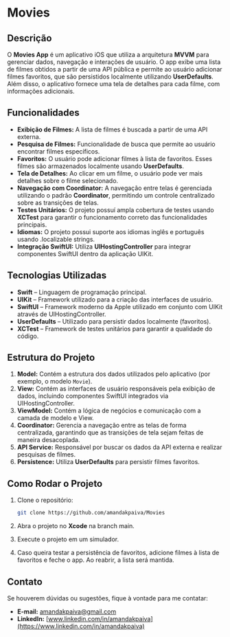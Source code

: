 # Movies


## Descrição

O **Movies App** é um aplicativo iOS que utiliza a arquitetura **MVVM** para gerenciar dados, navegação e interações de usuário. O app exibe uma lista de filmes obtidos a partir de uma API pública e permite ao usuário adicionar filmes favoritos, que são persistidos localmente utilizando **UserDefaults**. Além disso, o aplicativo fornece uma tela de detalhes para cada filme, com informações adicionais.

## Funcionalidades

- **Exibição de Filmes:** A lista de filmes é buscada a partir de uma API externa.
- **Pesquisa de Filmes:** Funcionalidade de busca que permite ao usuário encontrar filmes específicos.
- **Favoritos:** O usuário pode adicionar filmes à lista de favoritos. Esses filmes são armazenados localmente usando **UserDefaults**.
- **Tela de Detalhes:** Ao clicar em um filme, o usuário pode ver mais detalhes sobre o filme selecionado.
- **Navegação com Coordinator:** A navegação entre telas é gerenciada utilizando o padrão **Coordinator**, permitindo um controle centralizado sobre as transições de telas.
- **Testes Unitários:** O projeto possuí ampla cobertura de testes usando **XCTest** para garantir o funcionamento correto das funcionalidades principais.
- **Idiomas:** O projeto possui suporte aos idiomas inglês e português usando .localizable strings.
- **Integração SwiftUI:** Utiliza **UIHostingController** para integrar componentes SwiftUI dentro da aplicação UIKit.

## Tecnologias Utilizadas

- **Swift** – Linguagem de programação principal.
- **UIKit** – Framework utilizado para a criação das interfaces de usuário.
- **SwiftUI** – Framework moderno da Apple utilizado em conjunto com UIKit através de UIHostingController.
- **UserDefaults** – Utilizado para persistir dados localmente (favoritos).
- **XCTest** – Framework de testes unitários para garantir a qualidade do código.

## Estrutura do Projeto

1. **Model:** Contém a estrutura dos dados utilizados pelo aplicativo (por exemplo, o modelo `Movie`).
2. **View:** Contém as interfaces de usuário responsáveis pela exibição de dados, incluindo componentes SwiftUI integrados via UIHostingController.
3. **ViewModel:** Contém a lógica de negócios e comunicação com a camada de modelo e View.
4. **Coordinator:** Gerencia a navegação entre as telas de forma centralizada, garantindo que as transições de tela sejam feitas de maneira desacoplada.
5. **API Service:** Responsável por buscar os dados da API externa e realizar pesquisas de filmes.
6. **Persistence:** Utiliza **UserDefaults** para persistir filmes favoritos.

## Como Rodar o Projeto

1. Clone o repositório:
    ```bash
    git clone https://github.com/amandakpaiva/Movies
    ```

2. Abra o projeto no **Xcode** na branch main.

3. Execute o projeto em um simulador.

4. Caso queira testar a persistência de favoritos, adicione filmes à lista de favoritos e feche o app. Ao reabrir, a lista será mantida.

## Contato

Se houverem dúvidas ou sugestões, fique à vontade para me contatar:

- **E-mail:** [amandakpaiva@gmail.com](mailto:amandakpaiva@gmail.com)
- **LinkedIn:** [www.linkedin.com/in/amandakpaiva](https://www.linkedin.com/in/amandakpaiva)
